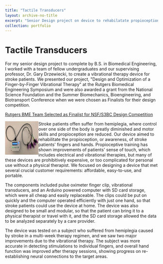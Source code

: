 ```yaml
---
title: "Tactile Transducers"
layout: archive-no-title
excerpt: "Senior Design project on device to rehabilatate propioception in stroke patients <br><img src='/images/fingerbyfinger.PNG'/>"
collection: portfolio
---
```


# Tactile Transducers

For my senior design project to complete by B.S. in Biomedical Engineering, I worked with a team of fellow undergraduates and our supervising professor, Dr. Gary Drzewiecki, to create a vibrational therapy device for stroke patients. We presented our project, "Design and Optimization of a Finger-by-Finger Vibrational Therapy" at the Rutgers Biomedical Engineering Symposium and were also awarded a grant from the National Science Foundation and the Summer Biomechanics, Bioengineering, and Biotransport Conference when we were chosen as Finalists for their design competition. 

[Rutgers BME Team Selected as Finalist for NSF/S3BC Design Competition](https://bme.rutgers.edu/news/rutgers-bme-team-selected-finalist-sb3cnsf-undergraduate-student-design-competition)

<img style="float: left;" src="/images/fingerbyfinger.png" width="110" height="110"/> 

Stroke patients offen suffer from hemiplegia, where control over one side of the body is greatly diminished and motor skills and propioception are reduced. Our device aimed to rehabilitate the propioception, or awareness, of stroke patients' fingers and hands. Propioceptive training has shown improvements of patients' sense of touch, which includes electrical and vibrational therapies, but many of these devices are prohibitively expensive, or too complicated for personal use without a physical therapist. We focused on designing a device that met several crucial customer requirements: affordable, easy-to-use, and portable. 

The components included pulse oximeter finger clip, vibrational transducers, and an Arduino powered computer with SD card storage, which were all cheap and easily replaceable. The clips could be put on quickly and the computer operated efficiently with just one hand, so that stroke patients could use the device at home. The device was also designed to be small and modular, so that the patient can bring it to a physical therapist or travel with it, and the SD card storage allowed the data to be analyzed separately by a care provider. 

The device was tested on a subject who suffered from hemiplegia caused by stroke in a multi-week therapy regimen, and we saw two major improvements due to the vibrational therapy. The subject was more accurate in detecting stimulations to individual fingers, and overall hand function was improved after therapy sessions, showing progress on re-establishing neural connections to the target areas. 

